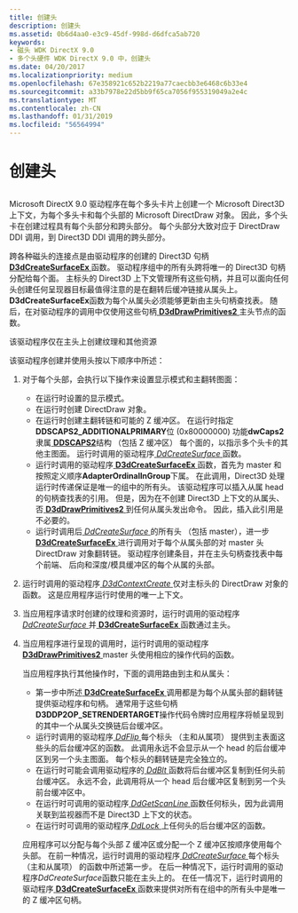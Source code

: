 ```yaml
---
title: 创建头
description: 创建头
ms.assetid: 0b6d4aa0-e3c9-45df-998d-d6dfca5ab720
keywords:
- 磁头 WDK DirectX 9.0
- 多个头硬件 WDK DirectX 9.0 中，创建头
ms.date: 04/20/2017
ms.localizationpriority: medium
ms.openlocfilehash: 67e358921c652b2219a77caecbb3e6468c6b33e4
ms.sourcegitcommit: a33b7978e22d5bb9f65ca7056f955319049a2e4c
ms.translationtype: MT
ms.contentlocale: zh-CN
ms.lasthandoff: 01/31/2019
ms.locfileid: "56564994"
---
```

# <a name="creating-heads"></a>创建头


## <span id="ddk_creating_heads_gg"></span><span id="DDK_CREATING_HEADS_GG"></span>


Microsoft DirectX 9.0 驱动程序在每个多头卡片上创建一个 Microsoft Direct3D 上下文，为每个多头卡和每个头部的 Microsoft DirectDraw 对象。 因此，多个头卡在创建过程具有每个头部分和跨头部分。 每个头部分大致对应于 DirectDraw DDI 调用，到 Direct3D DDI 调用的跨头部分。

跨各种磁头的连接点是由驱动程序的创建的 Direct3D 句柄[ **D3dCreateSurfaceEx** ](https://msdn.microsoft.com/library/windows/hardware/ff542840)函数。 驱动程序组中的所有头跨将唯一的 Direct3D 句柄分配给每个面。 主标头的 Direct3D 上下文管理所有这些句柄，并且可以面向任何头创建任何呈现器目标最值得注意的是在翻转后缓冲链接从属头上。 **D3dCreateSurfaceEx**函数为每个从属头必须能够更新由主头句柄查找表。 随后，在对驱动程序的调用中仅使用这些句柄[ **D3dDrawPrimitives2** ](https://msdn.microsoft.com/library/windows/hardware/ff544704)主头节点的函数。

该驱动程序仅在主头上创建纹理和其他资源

该驱动程序创建并使用头按以下顺序中所述：

1.  对于每个头部，会执行以下操作来设置显示模式和主翻转图面：
    -   在运行时设置的显示模式。
    -   在运行时创建 DirectDraw 对象。
    -   在运行时创建主翻转链和可能的 Z 缓冲区。 在运行时指定**DDSCAPS2\_ADDITIONALPRIMARY**位 (0x80000000) 功能**dwCaps2**隶属[ **DDSCAPS2**](https://msdn.microsoft.com/library/windows/hardware/ff550292)结构 （包括 Z 缓冲区） 每个面的，以指示多个头卡的其他主图面。 运行时调用的驱动程序[ *DdCreateSurface* ](https://msdn.microsoft.com/library/windows/hardware/ff549263)函数。
    -   运行时调用的驱动程序[ **D3dCreateSurfaceEx** ](https://msdn.microsoft.com/library/windows/hardware/ff542840)函数，首先为 master 和按照定义顺序**AdapterOrdinalInGroup**下属。 在此调用，Direct3D 处理运行时传递保证是唯一的组中的所有头。 该驱动程序可以插入从属 head 的句柄查找表的引用。 但是，因为在不创建 Direct3D 上下文的从属头、 否[ **D3dDrawPrimitives2** ](https://msdn.microsoft.com/library/windows/hardware/ff544704)到任何从属头发出命令。 因此，插入此引用是不必要的。
    -   运行时调用后[ *DdCreateSurface* ](https://msdn.microsoft.com/library/windows/hardware/ff549263)的所有头 （包括 master），进一步[ **D3dCreateSurfaceEx** ](https://msdn.microsoft.com/library/windows/hardware/ff542840)进行调用对于每个从属头部的对 master 头 DirectDraw 对象翻转链。 驱动程序创建条目，并在主头句柄查找表中每个前端、 后向和深度/模具缓冲区的每个从属的头部。

2.  运行时调用的驱动程序[ *D3dContextCreate* ](https://msdn.microsoft.com/library/windows/hardware/ff542178)仅对主标头的 DirectDraw 对象的函数。 这是应用程序运行时使用的唯一上下文。

3.  当应用程序请求时创建的纹理和资源时，运行时调用的驱动程序[ *DdCreateSurface* ](https://msdn.microsoft.com/library/windows/hardware/ff549263)并[ **D3dCreateSurfaceEx** ](https://msdn.microsoft.com/library/windows/hardware/ff542840)函数通过主头。

4.  当应用程序进行呈现的调用时，运行时调用的驱动程序[ **D3dDrawPrimitives2** ](https://msdn.microsoft.com/library/windows/hardware/ff544704) master 头使用相应的操作代码的函数。

    当应用程序执行其他操作时，下面的调用路由到主和从属头：

    -   第一步中所述[ **D3dCreateSurfaceEx** ](https://msdn.microsoft.com/library/windows/hardware/ff542840)调用都是为每个从属头部的翻转链提供驱动程序和句柄。 通常用于这些句柄**D3DDP2OP\_SETRENDERTARGET**操作代码令牌时应用程序将帧呈现到的其中一个从属头交换链后台缓冲区。
    -   运行时调用的驱动程序[ *DdFlip* ](https://msdn.microsoft.com/library/windows/hardware/ff549306)每个标头 （主和从属项） 提供到主表面这些头的后台缓冲区的函数。 此调用永远不会显示从一个 head 的后台缓冲区到另一个头主图面。 每个标头的翻转链是完全独立的。
    -   在运行时可能会调用驱动程序的[ *DdBlt* ](https://msdn.microsoft.com/library/windows/hardware/ff549205)函数将后台缓冲区复制到任何头前台缓冲区。 永远不会，此调用将从一个 head 后台缓冲区复制到另一个头前台缓冲区中。
    -   在运行时可调用的驱动程序[ *DdGetScanLine* ](https://msdn.microsoft.com/library/windows/hardware/ff549497)函数任何标头，因为此调用关联到监视器而不是 Direct3D 上下文的状态。
    -   在运行时可调用的驱动程序[ *DdLock* ](https://msdn.microsoft.com/library/windows/hardware/ff549599)上任何头的后台缓冲区的函数。

    应用程序可以分配与每个头部 Z 缓冲区或分配一个 Z 缓冲区按顺序使用每个头部。 在前一种情况，运行时调用的驱动程序[ *DdCreateSurface* ](https://msdn.microsoft.com/library/windows/hardware/ff549263)每个标头 （主和从属项） 的函数中所述第一步。 在后一种情况下，运行时调用的驱动程序*DdCreateSurface*函数只能在主头上的。 在任一情况下，运行时调用的驱动程序[ **D3dCreateSurfaceEx** ](https://msdn.microsoft.com/library/windows/hardware/ff542840)函数来提供对所有在组中的所有头中是唯一的 Z 缓冲区句柄。

 

 





